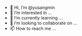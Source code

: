 - 👋 Hi, I’m @yusangmin
- 👀 I’m interested in ...
- 🌱 I’m currently learning ...
- 💞️ I’m looking to collaborate on ...
- 📫 How to reach me ...

<!---
yusangmin/yusangmin is a ✨ special ✨ repository because its `README.md` (this file) appears on your GitHub profile.
You can click the Preview link to take a look at your changes.
--->
